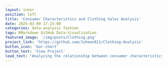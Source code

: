 ```yaml
---
layout: inner
position: left
title: 'Consumer Characteristics and Clothing Sales Analysis'
date: 2025-03-09 17:15:00
categories: data-analysis fashion
tags: RMarkdown GitHub Data-Visualization
featured_image: '/img/posts/Clothing.png'
project_link: 'https://github.com/Juheon811/Clothing-Analysis'
button_icon: 'bar-chart'
button_text: 'View Project'
lead_text: "Analyzing the relationship between consumer characteristics and clothing sales using data from Zara (2018-2022)."
---
```

